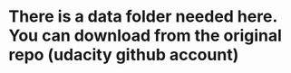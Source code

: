 #  There is a data folder needed here. You can download from the original repo (udacity github account)
